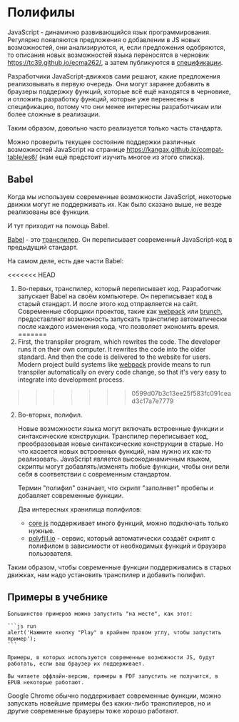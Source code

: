 
# Полифилы

JavaScript - динамично развивающийся язык программирования. Регулярно появляются предложения о добавлении в JS новых возможностей, они анализируются, и, если предложения одобряются, то описания новых возможностей языка переносятся в черновик <https://tc39.github.io/ecma262/>, а затем публикуются в [спецификации](http://www.ecma-international.org/publications/standards/Ecma-262.htm).

Разработчики JavaScript-движков сами решают, какие предложения реализовывать в первую очередь. Они могут заранее добавить в браузеры поддержку функций, которые всё ещё находятся в черновике, и отложить разработку функций, которые уже перенесены в спецификацию, потому что они менее интересны разработчикам или более сложные в реализации.

Таким образом, довольно часто реализуется только часть стандарта.

Можно проверить текущее состояние поддержки различных возможностей JavaScript на странице <https://kangax.github.io/compat-table/es6/> (нам ещё предстоит изучить многое из этого списка).

## Babel

Когда мы используем современные возможности JavaScript, некоторые движки могут не поддерживать их. Как было сказано выше, не везде реализованы все функции.

И тут приходит на помощь Babel.

[Babel](https://babeljs.io) - это [транспилер](https://ru.wikipedia.org/wiki/%D0%A2%D1%80%D0%B0%D0%BD%D1%81%D0%BF%D0%B0%D0%B9%D0%BB%D0%B5%D1%80). Он переписывает современный JavaScript-код в предыдущий стандарт.

На самом деле, есть две части Babel:

<<<<<<< HEAD
1. Во-первых, транспилер, который переписывает код. Разработчик запускает Babel на своём компьютере. Он переписывает код в старый стандарт. И после этого код отправляется на сайт. Современные сборщики проектов, такие как [webpack](http://webpack.github.io/) или [brunch](http://brunch.io/), предоставляют возможность запускать транспилер автоматически после каждого изменения кода, что позволяет экономить время.
=======
1. First, the transpiler program, which rewrites the code. The developer runs it on their own computer. It rewrites the code into the older standard. And then the code is delivered to the website for users. Modern project build systems like [webpack](http://webpack.github.io/) provide means to run transpiler automatically on every code change, so that it's very easy to integrate into development process.
>>>>>>> 0599d07b3c13ee25f583fc091cead3c17a7e7779

2. Во-вторых, полифил.

    Новые возможности языка могут включать встроенные функции и синтаксические конструкции. Транспилер переписывает код, преобразовывая новые синтаксические конструкции в старые. Но что касается новых встроенных функций, нам нужно их как-то реализовать. JavaScript является высокодинамичным языком, скрипты могут добавлять/изменять любые функции, чтобы они вели себя в соответствии с современным стандартом.

    Термин "полифил" означает, что скрипт "заполняет" пробелы и добавляет современные функции.

    Два интересных хранилища полифилов:
    - [core js](https://github.com/zloirock/core-js) поддерживает много функций, можно подключать только нужные.
    - [polyfill.io](http://polyfill.io) - сервис, который автоматически создаёт скрипт с полифилом в зависимости от необходимых функций и браузера пользователя.

Таким образом, чтобы современные функции поддерживались в старых движках, нам надо установить транспилер и добавить полифил.

## Примеры в учебнике


````online
Большинство примеров можно запустить "на месте", как этот:

```js run
alert('Нажмите кнопку "Play" в крайнем правом углу, чтобы запустить пример');
```

Примеры, в которых используются современные возможности JS, будут работать, если ваш браузер их поддерживает.
````

```offline
Вы читаете оффлайн-версию, примеры в PDF запустить не получится, в EPUB некоторые работают.
```

Google Chrome обычно поддерживает современные функции, можно запускать новейшие примеры без каких-либо транспилеров, но и другие современные браузеры тоже хорошо работают.
